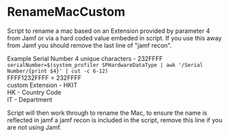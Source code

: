 # RenameMacCustom  

Script to rename a mac based on an Extension provided by parameter 4 from Jamf or via a hard coded value embeded in script. If you use this away from Jamf you should remove the last line of "jamf recon".

Example
Serial Number 4 unique characters - 232FFFF  
```serialNumber=$(system_profiler SPHardwareDataType | awk '/Serial Number/{print $4}' | cut -c 6-12)```   
FFFF1232FFFF = 232FFFF  
custom Extension - HKIT   
HK - Country Code  
IT - Department  

Script will then work through to rename the Mac, to ensure the name is reflected in jamf a jamf recon is included in the script, remove this line if you are not using Jamf.
